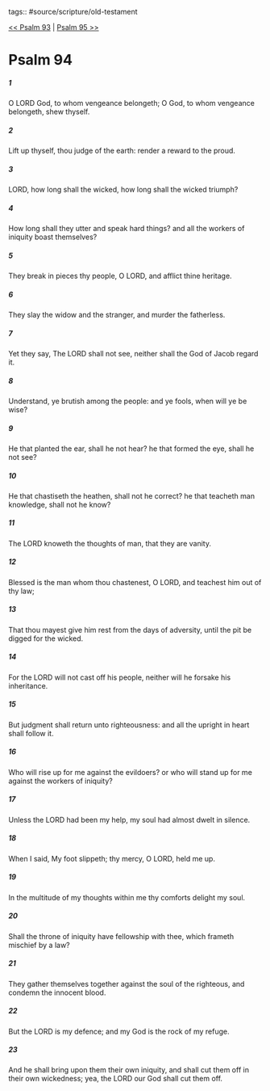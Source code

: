 tags:: #source/scripture/old-testament

[<< Psalm 93](old-testament/19_Psalms/Psalm_93.md) | [Psalm 95 >>](old-testament/19_Psalms/Psalm_95.md)

# Psalm 94

##### 1

O LORD God, to whom vengeance belongeth; O God, to whom vengeance belongeth, shew thyself.

##### 2

Lift up thyself, thou judge of the earth: render a reward to the proud.

##### 3

LORD, how long shall the wicked, how long shall the wicked triumph?

##### 4

How long shall they utter and speak hard things? and all the workers of iniquity boast themselves?

##### 5

They break in pieces thy people, O LORD, and afflict thine heritage.

##### 6

They slay the widow and the stranger, and murder the fatherless.

##### 7

Yet they say, The LORD shall not see, neither shall the God of Jacob regard it.

##### 8

Understand, ye brutish among the people: and ye fools, when will ye be wise?

##### 9

He that planted the ear, shall he not hear? he that formed the eye, shall he not see?

##### 10

He that chastiseth the heathen, shall not he correct? he that teacheth man knowledge, shall not he know?

##### 11

The LORD knoweth the thoughts of man, that they are vanity.

##### 12

Blessed is the man whom thou chastenest, O LORD, and teachest him out of thy law;

##### 13

That thou mayest give him rest from the days of adversity, until the pit be digged for the wicked.

##### 14

For the LORD will not cast off his people, neither will he forsake his inheritance.

##### 15

But judgment shall return unto righteousness: and all the upright in heart shall follow it.

##### 16

Who will rise up for me against the evildoers? or who will stand up for me against the workers of iniquity?

##### 17

Unless the LORD had been my help, my soul had almost dwelt in silence.

##### 18

When I said, My foot slippeth; thy mercy, O LORD, held me up.

##### 19

In the multitude of my thoughts within me thy comforts delight my soul.

##### 20

Shall the throne of iniquity have fellowship with thee, which frameth mischief by a law?

##### 21

They gather themselves together against the soul of the righteous, and condemn the innocent blood.

##### 22

But the LORD is my defence; and my God is the rock of my refuge.

##### 23

And he shall bring upon them their own iniquity, and shall cut them off in their own wickedness; yea, the LORD our God shall cut them off.
